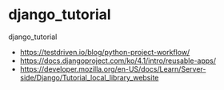 # django_tutorial
django_tutorial

- https://testdriven.io/blog/python-project-workflow/
- https://docs.djangoproject.com/ko/4.1/intro/reusable-apps/
- https://developer.mozilla.org/en-US/docs/Learn/Server-side/Django/Tutorial_local_library_website
